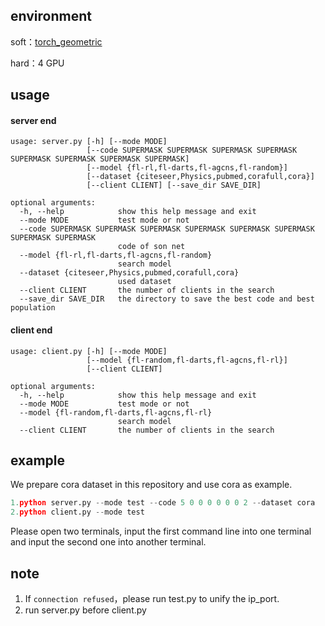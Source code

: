 ## environment

soft：[torch_geometric](https://pytorch-geometric.readthedocs.io/en/latest/modules/nn.html)

hard：4 GPU

## usage

#### server end

```text
usage: server.py [-h] [--mode MODE]
                 [--code SUPERMASK SUPERMASK SUPERMASK SUPERMASK SUPERMASK SUPERMASK SUPERMASK SUPERMASK]
                 [--model {fl-rl,fl-darts,fl-agcns,fl-random}]
                 [--dataset {citeseer,Physics,pubmed,corafull,cora}]
                 [--client CLIENT] [--save_dir SAVE_DIR]

optional arguments:
  -h, --help            show this help message and exit
  --mode MODE           test mode or not
  --code SUPERMASK SUPERMASK SUPERMASK SUPERMASK SUPERMASK SUPERMASK SUPERMASK SUPERMASK
                        code of son net
  --model {fl-rl,fl-darts,fl-agcns,fl-random}
                        search model
  --dataset {citeseer,Physics,pubmed,corafull,cora}
                        used dataset
  --client CLIENT       the number of clients in the search
  --save_dir SAVE_DIR   the directory to save the best code and best population
```

#### client end

```text
usage: client.py [-h] [--mode MODE]
                 [--model {fl-random,fl-darts,fl-agcns,fl-rl}]
                 [--client CLIENT]

optional arguments:
  -h, --help            show this help message and exit
  --mode MODE           test mode or not
  --model {fl-random,fl-darts,fl-agcns,fl-rl}
                        search model
  --client CLIENT       the number of clients in the search
```

## example

We prepare cora dataset in this repository and use cora as example.

```python
1.python server.py --mode test --code 5 0 0 0 0 0 0 2 --dataset cora
2.python client.py --mode test
```

Please open two terminals, input the first command line into one terminal and input the second one into another terminal.

## note

1. If `connection refused`，please run test.py to unify the ip_port.
2. run server.py before client.py